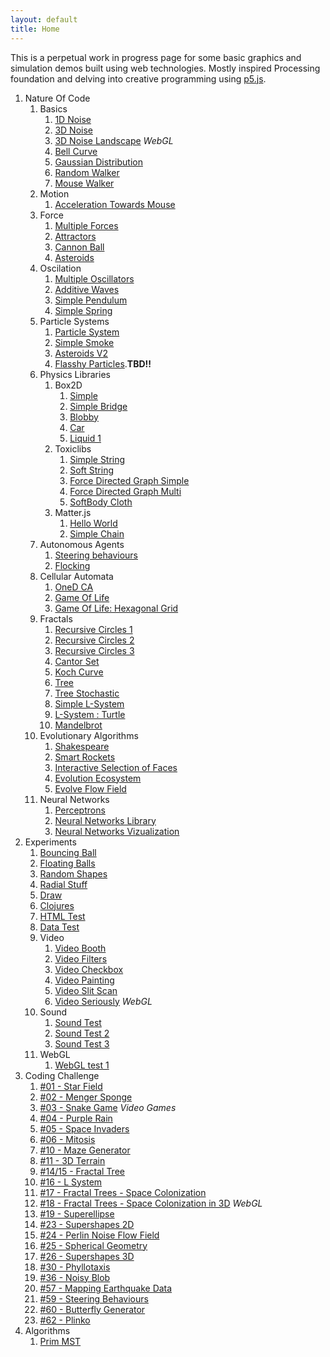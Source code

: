 ```yaml
---
layout: default
title: Home
---
```


This is a perpetual work in progress page for some basic graphics and simulation demos built using web technologies. Mostly inspired Processing foundation and delving into creative programming using [p5.js]((https://p5js.org/)).


1. Nature Of Code
    1. Basics
        1. [1D Noise](source/NOC/00/Noise)   
        2. [3D Noise](source/NOC/00/Noise3D)
        2. [3D Noise Landscape](source/NOC/00/NoiseLandscape) *WebGL*
        2. [Bell Curve](source/NOC/00/BellCurve)
        2. [Gaussian Distribution](source/NOC/00/randomDistribution)   
        3. [Random Walker](source/NOC/00/randomWalker)
        3. [Mouse Walker](source/NOC/00/WalkerTowardsMouse)
    2. Motion   
        1. [Acceleration Towards Mouse](source/NOC/01/acceleration)
    2. Force
        1. [Multiple Forces](source/NOC/02/force1)   
        1. [Attractors](source/NOC/02/attractor)   
        1. [Cannon Ball](source/NOC/02/cannon)   
        1. [Asteroids](source/NOC/02/asteroids)   
    1. Oscilation       
        1. [Multiple Oscillators](source/NOC/03/oscillators)
        1. [Additive Waves](source/NOC/03/waves)
        1. [Simple Pendulum](source/NOC/03/pendulum)
        1. [Simple Spring](source/NOC/03/spring)
    1. Particle Systems
        1. [Particle System](source/NOC/04/particles)
        1. [Simple Smoke](source/NOC/04/particles_smoke)
        1. [Asteroids V2](source/NOC/04/particles_asteroid)
        1. [Flasshy Particles](source/NOC/04/particles_flight404).**TBD!!**
    1. Physics Libraries
        1. Box2D
            1. [Simple](source/NOC/05/box2d_simple)
            1. [Simple Bridge](source/NOC/05/box2d_bridge)
            1. [Blobby](source/NOC/05/box2d_blobby)
            1. [Car](source/NOC/05/box2d_car)
            1. [Liquid 1](source/NOC/05/box2d_liquid)
        1. Toxiclibs
            1. [Simple String](source/NOC/05/toxiclibs_string)
            1. [Soft String](source/NOC/05/toxiclibs_soft_string)
            1. [Force Directed Graph Simple](source/NOC/05/toxiclibs_cluster)
            1. [Force Directed Graph Multi](source/NOC/05/toxiclibs_multi_cluster)
            1. [SoftBody Cloth](source/NOC/05/toxiclibs_cloth)
        1. Matter.js
            1. [Hello World](source/NOC/05/matter_hello)
            1. [Simple Chain](source/NOC/05/matter_chain)
    1. Autonomous Agents   
        1. [Steering behaviours](source/NOC/06/steer)
        1. [Flocking](source/NOC/06/flock)
    1. Cellular Automata
        1. [OneD CA](source/NOC/07/OneD_CA)
        1. [Game Of Life](source/NOC/07/gol)
        1. [Game Of Life: Hexagonal Grid](source/NOC/07/gol_hex)
    1. Fractals
        1. [Recursive Circles 1](source/NOC/08/recursion_1)
        1. [Recursive Circles 2](source/NOC/08/recursion_2)
        1. [Recursive Circles 3](source/NOC/08/recursion_3)
        1. [Cantor Set](source/NOC/08/cantor)
        1. [Koch Curve](source/NOC/08/koch)
        1. [Tree](source/NOC/08/tree)
        1. [Tree Stochastic](source/NOC/08/tree_stochastic)
        1. [Simple L-System](source/NOC/08/simpleLSystem)
        1. [L-System : Turtle](source/NOC/08/LSystem)
        1. [Mandelbrot](source/NOC/08/mandelbrot)
    1. Evolutionary Algorithms
        1. [Shakespeare](source/NOC/09/shakespeare)
        1. [Smart Rockets](source/NOC/09/smartRockets)
        1. [Interactive Selection of Faces](source/NOC/09/interactiveSelection)
        1. [Evolution Ecosystem](source/NOC/09/ecosystem)
        1. [Evolve Flow Field](source/NOC/09/flowField)
    1. Neural Networks
        1. [Perceptrons](source/NOC/10/perceptron)
        1. [Neural Networks Library](source/NOC/10/neuralNetworks)
        1. [Neural Networks Vizualization](source/NOC/10/networkViz)
1. Experiments
    1. [Bouncing Ball](source/experiments/bouncing_ball)
    1. [Floating Balls](source/experiments/floating_balls)
    1. [Random Shapes](source/experiments/random-shapes)
    1. [Radial Stuff](source/experiments/radial-stuff)
    1. [Draw](source/experiments/draw-stuff)
    1. [Clojures](source/experiments/clojures)
    1. [HTML Test](source/experiments/html_test)
    1. [Data Test](source/experiments/data-test)
    1. Video
        1. [Video Booth](source/experiments/video_muybridge)
        1. [Video Filters](source/experiments/video_filters)
        1. [Video Checkbox](source/experiments/video_checkbox)
        1. [Video Painting](source/experiments/video_painting)
        1. [Video Slit Scan](source/experiments/video_slitScan)
        1. [Video Seriously](source/experiments/video_seriously) *WebGL*
    1. Sound
        1. [Sound Test](source/experiments/sound_test)
        1. [Sound Test 2](source/experiments/sound_test2)
        1. [Sound Test 3](source/experiments/sound_test3)
    1. WebGL
        1. [WebGL test 1](source/experiments/webgl_test)
2. Coding Challenge
    1. [#01 - Star Field](source/coding_challenge/01_starField)
    1. [#02 - Menger Sponge](source/coding_challenge/02_mengerSponge)
    1. [#03 - Snake Game](source/coding_challenge/03_snakeGame) *Video Games*
    1. [#04 - Purple Rain](source/coding_challenge/04_purpleRain)
    1. [#05 - Space Invaders](source/coding_challenge/05_spaceInvaders)
    1. [#06 - Mitosis](source/coding_challenge/06_mitosis)
    1. [#10 - Maze Generator](source/coding_challenge/10_mazeGenerator)
    1. [#11 - 3D Terrain](source/NOC/00/NoiseLandscape)
    1. [#14/15 - Fractal Tree](source/coding_challenge/14_fractalTree)
    1. [#16 - L System](source/NOC/08/LSystem)
    1. [#17 - Fractal Trees - Space Colonization](source/coding_challenge/17_fractalTree)
    1. [#18 - Fractal Trees - Space Colonization in 3D](source/coding_challenge/18_fractalTree) *WebGL*
    1. [#19 - Superellipse](source/coding_challenge/19_superellipse)
    1. [#23 - Supershapes 2D](source/coding_challenge/23_2d_supershapes)
    1. [#24 - Perlin Noise Flow Field](source/coding_challenge/24_perlinFlow)
    1. [#25 - Spherical Geometry](source/coding_challenge/25_sphericalGeom)
    1. [#26 - Supershapes 3D](source/coding_challenge/26_supershapes3D)
    1. [#30 - Phyllotaxis](source/coding_challenge/30_phyllotaxis)
    1. [#36 - Noisy Blob](source/coding_challenge/36_blobby)
    1. [#57 - Mapping Earthquake Data](source/coding_challenge/57_mappingEarthquake)
    1. [#59 - Steering Behaviours](source/coding_challenge/59_steeringBehaviour)
    1. [#60 - Butterfly Generator](source/coding_challenge/60_butterfly)
    1. [#62 - Plinko](source/coding_challenge/62_plinko)
2. Algorithms
    1. [Prim MST](source/algorithms/prim_mst)
